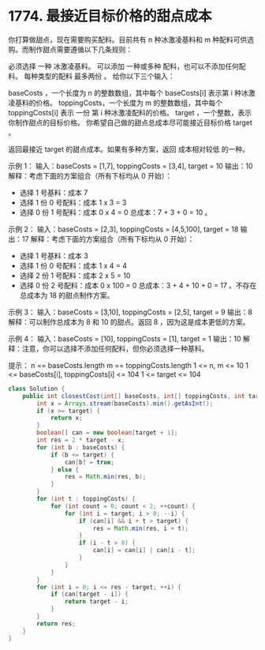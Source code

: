 # 1774. 最接近目标价格的甜点成本
你打算做甜点，现在需要购买配料。目前共有 n 种冰激凌基料和 m 种配料可供选购。而制作甜点需要遵循以下几条规则：

必须选择 一种 冰激凌基料。
可以添加 一种或多种 配料，也可以不添加任何配料。
每种类型的配料 最多两份 。
给你以下三个输入：

baseCosts ，一个长度为 n 的整数数组，其中每个 baseCosts[i] 表示第 i 种冰激凌基料的价格。
toppingCosts，一个长度为 m 的整数数组，其中每个 toppingCosts[i] 表示 一份 第 i 种冰激凌配料的价格。
target ，一个整数，表示你制作甜点的目标价格。
你希望自己做的甜点总成本尽可能接近目标价格 target 。

返回最接近 target 的甜点成本。如果有多种方案，返回 成本相对较低 的一种。

示例 1：
输入：baseCosts = [1,7], toppingCosts = [3,4], target = 10
输出：10
解释：考虑下面的方案组合（所有下标均从 0 开始）：
- 选择 1 号基料：成本 7
- 选择 1 份 0 号配料：成本 1 x 3 = 3
- 选择 0 份 1 号配料：成本 0 x 4 = 0
总成本：7 + 3 + 0 = 10 。


示例 2：
输入：baseCosts = [2,3], toppingCosts = [4,5,100], target = 18
输出：17
解释：考虑下面的方案组合（所有下标均从 0 开始）：
- 选择 1 号基料：成本 3
- 选择 1 份 0 号配料：成本 1 x 4 = 4
- 选择 2 份 1 号配料：成本 2 x 5 = 10
- 选择 0 份 2 号配料：成本 0 x 100 = 0
总成本：3 + 4 + 10 + 0 = 17 。不存在总成本为 18 的甜点制作方案。


示例 3：
输入：baseCosts = [3,10], toppingCosts = [2,5], target = 9
输出：8
解释：可以制作总成本为 8 和 10 的甜点。返回 8 ，因为这是成本更低的方案。


示例 4：
输入：baseCosts = [10], toppingCosts = [1], target = 1
输出：10
解释：注意，你可以选择不添加任何配料，但你必须选择一种基料。
 

提示：
n == baseCosts.length
m == toppingCosts.length
1 <= n, m <= 10
1 <= baseCosts[i], toppingCosts[i] <= 104
1 <= target <= 104

```java
class Solution {
    public int closestCost(int[] baseCosts, int[] toppingCosts, int target) {
        int x = Arrays.stream(baseCosts).min().getAsInt();
        if (x >= target) {
            return x;
        }
        boolean[] can = new boolean[target + 1];
        int res = 2 * target - x;
        for (int b : baseCosts) {
            if (b <= target) {
                can[b] = true;
            } else {
                res = Math.min(res, b);
            }
        }
        for (int t : toppingCosts) {
            for (int count = 0; count < 2; ++count) {
                for (int i = target; i > 0; --i) {
                    if (can[i] && i + t > target) {
                        res = Math.min(res, i + t);
                    }
                    if (i - t > 0) {
                        can[i] = can[i] | can[i - t];
                    }
                }
            }
        }
        for (int i = 0; i <= res - target; ++i) {
            if (can[target - i]) {
                return target - i;
            }
        }
        return res;
    }
}
```